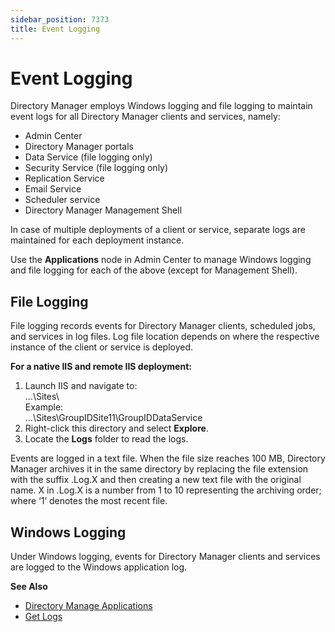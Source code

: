 ```yaml
---
sidebar_position: 7373
title: Event Logging
---
```


# Event Logging

Directory Manager employs Windows logging and file logging to maintain event logs for all Directory Manager clients and services, namely:

* Admin Center
* Directory Manager portals
* Data Service (file logging only)
* Security Service (file logging only)
* Replication Service
* Email Service
* Scheduler service
* Directory Manager Management Shell

In case of multiple deployments of a client or service, separate logs are maintained for each deployment instance.

Use the **Applications** node in Admin Center to manage Windows logging and file logging for each of the above (except for Management Shell).

## File Logging

File logging records events for Directory Manager clients, scheduled jobs, and services in log files. Log file location depends on where the respective instance of the client or service is deployed.

**For a native IIS and remote IIS deployment:**

1. Launch IIS and navigate to:  
   …\Sites\\  
   Example:  
   …\Sites\GroupIDSite11\GroupIDDataService
2. Right-click this directory and select **Explore**.
3. Locate the **Logs** folder to read the logs.

Events are logged in a text file. When the file size reaches 100 MB, Directory Manager archives it in the same directory by replacing the file extension with the suffix .Log.X and then creating a new text file with the original name. X in .Log.X is a number from
1 to 10 representing the archiving order; where ‘1’ denotes the most recent file.

## Windows Logging

Under Windows logging, events for Directory Manager clients and services are logged to the Windows application log.

**See Also**

* [Directory Manage Applications](../../Portal/Applications "Directory Manage Applications")
* [Get Logs](../../General/Logs "Get Logs")